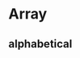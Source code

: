 # Array

## alphabetical

<script setup lang="ts">
import Alphabetical from './demo/alphabetical.vue'
import code from './demo/alphabetical.vue?raw'
</script>


<VCodeBox :code="code">
        <Alphabetical/>
</VCodeBox>
